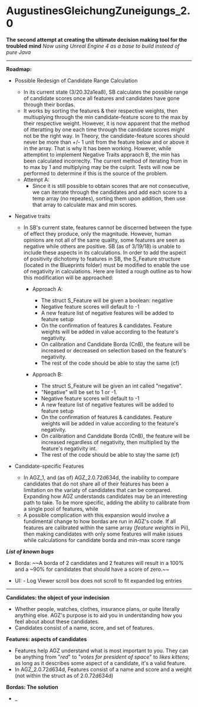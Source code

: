 
# AugustinesGleichungZuneigungs_2.0

**The second attempt at creating the ultimate decision making tool for the troubled mind**
*Now using Unreal Engine 4 as a base to build instead of pure Java*

-----------------------------------------

**Roadmap:**

- Possible Redesign of Candidate Range Calculation
	+ In its current state (3/20.32a1ea8), SB calculates the possible range of candidate scores once
		  all features and candidates have gone through their bordas.
	+ It works by sorting the features & their respective weights, then multiuplying through
		  the min candidate-feature score to the max by their respective weight. However, it
		  is now apparent that the method of itteratting by one each time through the candidate
		  scores might not be the right way.
		  In Theory, the candidate-feature scores should never be more than +/- 1 unit from the 
		  feature below and or above it in the array. That is why It has been working. However, while
		  attemptint to implement Negative Traits appraoch B, the min has been calculated incorreclty.
		  The current method of iterating from in to max by 1 and multiplying may be the culprit.
		  Tests will now be performed to determine if this is the source of the problem.
		  
	- Attempt A:
		 + Since it is still possible to obtain scores that are not consecutive, we can iterrate
			through the candidates and add each score to a temp array (no repeates), sorting them upon
			addition, then use that array to calculate max and min scores.
			
- Negative traits
	+ In SB's current state, features cannot be discerned between the type of effect they
		produce, only the magnitude. However, human opinions are not all of the same quality,
		some features are seen as negative while others are positive. SB (as of 3/19/18) is
		unable to include these aspects in its calculations.
		In order to add the aspect of positivity dichotomy to features in SB, the S_Feature
		structure (located in the Blueprints folder) must be modified to enable the use
		of negativity in calculations. Here are listed a rough outline as to how this modification
		will be approached:
		- Approach A:
			+ The struct S_Feature will be given a boolean: negative
			+ Negative feature scores will default to -1
			-  A new feature list of negative features will be added to feature setup
			+ On the confirmation of features & candidates. Feature weights will be added
				in value according to the feature's negativity.
			+ On calibration and Candidate Borda (CnB), the feature will be increased or decreased
			  on selection based on the feature's negativity.
			+ The rest of the code should be able to stay the same (cf)
			
		- Approach B:
			+	The struct S_Feature will be given an int called "negative".
			+ "Negative" will be set to 1 or -1.
			+ Negative feature scores will default to -1
			+ A new feature list of negative features will be added to feature setup
			+ On the confirmation of features & candidates. Feature weights will be added
				  in value according to the feature's negativity.
			+ On calibration and Candidate Borda (CnB), the feature will be increased regardless 
				  of negativity, then multiplied by the feature's negativity int.
			+ The rest of the code should be able to stay the same (cf)
			
- Candidate-specific Features
	-	In AGZ_1, and (as of) AGZ_2.0.72d634d, the inability to compare candidates that do not share
		  all of their features has been a limitation on the variaty of candidates that can be compared.
		  Expanding how AGZ understands candidates may be an interesting path to take. To be more specific,
		  adding the ability to calibrate from a single pool of features, while 
	-	A possible complication with this expansion would involve a fundimental change to how bordas are
		  run in AGZ's code. If all features are calibrated within the same array (*feature weights* in Pii),
		  then making candidates with only some features will make issues while calculations for candidate
		  borda and min-max score range
		  


***List of known bugs***

- Borda:
		~~A borda of 2 candidates and 2 features will result in a 100% and a ~90%  for candidates that should have a score of zero.~~
		
- UI:
		- Log Viewer scroll box does not scroll to fit expanded log entries


-----------------------------------------------------------------------------

**Candidates: the object of your indecision**

- Whether people, watches, clothes, insurance plans, or quite literally anything else. AGZ's purpose is
to aid you in understanding how you feel about about these candidates. 
- Candidates consist of a name, score, and set of features.

**Features: aspects of candidates**
- Features help AGZ understand what is most important to you. They can be anything from "*red*" to "*votes for president of space*" to *likes kittens*; as long as it describes some aspect of a candidate, it's a valid feature. 
- In AGZ_2.0.72d634d, Features consist of a name and score and a weight (not within the struct as of 2.0.72d634d)

**Bordas: The solution**
-  _
